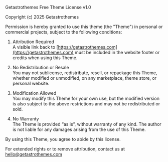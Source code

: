 Getastrothemes Free Theme License v1.0

Copyright (c) 2025 Getastrothemes

Permission is hereby granted to use this theme (the "Theme") in personal or commercial projects, subject to the following conditions:

1. Attribution Required  
   A visible link back to [https://getastrothemes.com](https://getastrothemes.com) must be included in the website footer or credits when using this Theme.

2. No Redistribution or Resale  
   You may not sublicense, redistribute, resell, or repackage this Theme, whether modified or unmodified, on any marketplace, theme store, or personal website.

3. Modification Allowed  
   You may modify this Theme for your own use, but the modified version is also subject to the above restrictions and may not be redistributed or sold.

4. No Warranty  
   The Theme is provided “as is”, without warranty of any kind. The author is not liable for any damages arising from the use of this Theme.

By using this Theme, you agree to abide by this license.

For extended rights or to remove attribution, contact us at [hello@getastrothemes.com](mailto:hello@getastrothemes.com)
